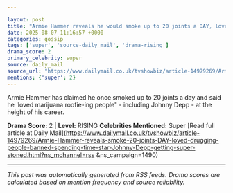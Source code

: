 ```yaml
---

layout: post
title: "Armie Hammer reveals he would smoke up to 20 joints a DAY, loved drugging people and was banned from spending time with co-star Johnny Depp after getting him super-stoned"
date: 2025-08-07 11:16:57 +0000
categories: gossip
tags: ['super', 'source-daily_mail', 'drama-rising']
drama_score: 2
primary_celebrity: super
source: daily_mail
source_url: "https://www.dailymail.co.uk/tvshowbiz/article-14979269/Armie-Hammer-reveals-smoke-20-joints-DAY-loved-drugging-people-banned-spending-time-star-Johnny-Depp-getting-super-stoned.html?ns_mchannel=rss&1490&campaign=1490"
mentions: {'super': 2}
---
```


Armie Hammer has claimed he once smoked up to 20 joints a day and said he 'loved marijuana roofie-ing people" - including Johnny Depp - at the height of his career.

**Drama Score:** 2 | **Level:** RISING **Celebrities Mentioned:** Super [Read full article at Daily Mail](https://www.dailymail.co.uk/tvshowbiz/article-14979269/Armie-Hammer-reveals-smoke-20-joints-DAY-loved-drugging-people-banned-spending-time-star-Johnny-Depp-getting-super-stoned.html?ns_mchannel=rss &ns_campaign=1490)

---

*This post was automatically generated from RSS feeds. Drama scores are calculated based on mention frequency and source reliability.*
